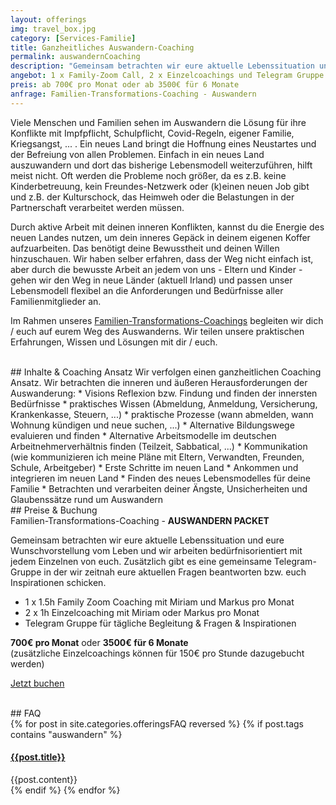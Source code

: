 ```yaml
---
layout: offerings
img: travel_box.jpg
category: [Services-Familie]
title: Ganzheitliches Auswandern-Coaching
permalink: auswandernCoaching
description: "Gemeinsam betrachten wir eure aktuelle Lebenssituation und eure Wunschvorstellung vom Leben im Ausland."
angebot: 1 x Family-Zoom Call, 2 x Einzelcoachings und Telegram Gruppe
preis: ab 700€ pro Monat oder ab 3500€ für 6 Monate
anfrage: Familien-Transformations-Coaching - Auswandern
---
```


Viele Menschen und Familien sehen im Auswandern die Lösung für ihre Konflikte mit Impfpflicht, Schulpflicht, Covid-Regeln, eigener Familie, Kriegsangst, ... . Ein neues Land bringt die Hoffnung eines Neustartes und der Befreiung von allen Problemen. Einfach in ein neues Land
auszuwandern und dort das bisherige Lebensmodell weiterzuführen, hilft meist nicht. Oft werden die Probleme noch größer, da es z.B. keine Kinderbetreuung, kein Freundes-Netzwerk oder (k)einen neuen Job gibt und z.B. der Kulturschock, das Heimweh oder die Belastungen in der Partnerschaft verarbeitet werden müssen.

Durch aktive Arbeit mit deinen inneren Konflikten, kannst du die Energie des neuen Landes nutzen, um dein inneres Gepäck in deinem eigenen Koffer aufzuarbeiten. Das benötigt deine Bewusstheit und deinen Willen hinzuschauen. Wir haben selber erfahren, dass der Weg nicht einfach ist, aber durch die bewusste Arbeit an jedem von uns - Eltern und Kinder - gehen wir den Weg in neue Länder (aktuell Irland) und passen unser Lebensmodell flexibel an die Anforderungen und Bedürfnisse aller Familienmitglieder an.

Im Rahmen unseres [Familien-Transformations-Coachings](/services-familie/2021/12/12/FamilenCoaching/) begleiten wir dich / euch auf eurem Weg des Auswanderns. Wir teilen unsere praktischen Erfahrungen, Wissen und Lösungen mit dir / euch.

<br>
## Inhalte & Coaching Ansatz
Wir verfolgen einen ganzheitlichen Coaching Ansatz. Wir betrachten die inneren und äußeren Herausforderungen der Auswanderung:
* Visions Reflexion bzw. Findung und finden der innersten Bedürfnisse
* praktisches Wissen (Abmeldung, Anmeldung, Versicherung, Krankenkasse, Steuern, ...)
* praktische Prozesse (wann abmelden, wann Wohnung kündigen und neue suchen, ...)
* Alternative Bildungswege evaluieren und finden
* Alternative Arbeitsmodelle im deutschen Arbeitnehmerverhältnis finden (Teilzeit, Sabbatical, ...)
* Kommunikation (wie kommunizieren ich meine Pläne mit Eltern, Verwandten, Freunden, Schule, Arbeitgeber)
* Erste Schritte im neuen Land
* Ankommen und integrieren im neuen Land
* Finden des neues Lebensmodelles für deine Familie
* Betrachten und verarbeiten deiner Ängste, Unsicherheiten und Glaubenssätze rund um Auswandern

<br>
## Preise & Buchung
<div class="panel panel-info">
<div class="panel-heading">Familien-Transformations-Coaching - <b>AUSWANDERN PACKET</b></div>
<div class="panel-body">
  <p>Gemeinsam betrachten wir eure aktuelle Lebenssituation und eure Wunschvorstellung vom Leben und wir arbeiten bedürfnisorientiert mit jedem Einzelnen von euch. Zusätzlich gibt es eine gemeinsame Telegram-Gruppe in der wir zeitnah eure aktuellen Fragen beantworten bzw. euch Inspirationen schicken.</p>
  <ul>
  <li>1 x 1.5h Family Zoom Coaching mit Miriam und Markus pro Monat</li>
  <li>2 x 1h Einzelcoaching mit Miriam oder Markus pro Monat</li>
  <li>Telegram Gruppe für tägliche Begleitung & Fragen & Inspirationen</li>
  </ul>
  <b>700€ pro Monat</b> oder <b>3500€ für 6 Monate</b><br>
  (zusätzliche Einzelcoachings können für 150€ pro Stunde dazugebucht werden)
  <p><a href="mailto:{{ site.email }}?subject=Familien-Transformations-Coaching - Auswandern Package" target="_blank" class="btn btn-primary">Jetzt buchen</a></p>
</div>
</div>


<br>
## FAQ
<div class="panel-group" id="accordion" role="tablist" aria-multiselectable="true">
  <div class="panel panel-default">
  {% for post in site.categories.offeringsFAQ reversed %}
    {% if post.tags contains "auswandern" %}
    <div class="panel-heading" role="tab" id="{{post.anker}}Head">
      <h4 class="panel-title">
        <a rclass="collapsed" ole="button" data-toggle="collapse" data-parent="#accordion" href="#{{post.anker}}Role" aria-expanded="false" aria-controls="{{post.anker}}">
          {{post.title}}
        </a>
      </h4>
    </div>
    <div id="{{post.anker}}Role" class="panel-collapse collapse" role="tabpanel" aria-labelledby="{{post.anker}}Head">
      <div class="panel-body">
        {{post.content}}
      </div>
    </div>
    {% endif %}
  {% endfor %}
  </div>
</div>
